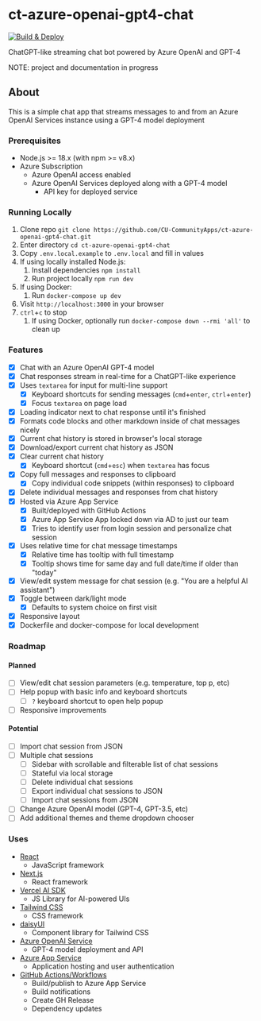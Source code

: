 # ct-azure-openai-gpt4-chat

[![Build & Deploy](https://github.com/CU-CommunityApps/ct-azure-openai-gpt4-chat/actions/workflows/build-and-deploy.yml/badge.svg)](https://github.com/CU-CommunityApps/ct-azure-openai-gpt4-chat/actions/workflows/build-and-deploy.yml)

ChatGPT-like streaming chat bot powered by Azure OpenAI and GPT-4

NOTE: project and documentation in progress

## About

This is a simple chat app that streams messages to and from an Azure OpenAI Services instance using a GPT-4 model deployment

### Prerequisites

- Node.js >= 18.x (with npm >= v8.x)
- Azure Subscription
  - Azure OpenAI access enabled
  - Azure OpenAI Services deployed along with a GPT-4 model
    - API key for deployed service

### Running Locally

1. Clone repo `git clone https://github.com/CU-CommunityApps/ct-azure-openai-gpt4-chat.git`
1. Enter directory `cd ct-azure-openai-gpt4-chat`
1. Copy `.env.local.example` to `.env.local` and fill in values
1. If using locally installed Node.js:
    1. Install dependencies `npm install`
    1. Run project locally `npm run dev`
1. If using Docker:
    1. Run `docker-compose up dev`
1. Visit `http://localhost:3000` in your browser
1. `ctrl`+`c` to stop
    1. If using Docker, optionally run `docker-compose down --rmi 'all'` to clean up

### Features

- [x] Chat with an Azure OpenAI GPT-4 model
- [x] Chat responses stream in real-time for a ChatGPT-like experience
- [x] Uses `textarea` for input for multi-line support
  - [x] Keyboard shortcuts for sending messages (`cmd`+`enter`, `ctrl`+`enter`)
  - [x] Focus `textarea` on page load
- [x] Loading indicator next to chat response until it's finished
- [x] Formats code blocks and other markdown inside of chat messages nicely
- [x] Current chat history is stored in browser's local storage
- [x] Download/export current chat history as JSON
- [x] Clear current chat history
  - [x] Keyboard shortcut (`cmd`+`esc`) when `textarea` has focus
- [x] Copy full messages and responses to clipboard
  - [x] Copy individual code snippets (within responses) to clipboard
- [x] Delete individual messages and responses from chat history
- [x] Hosted via Azure App Service
  - [x] Built/deployed with GitHub Actions
  - [x] Azure App Service App locked down via AD to just our team
  - [x] Tries to identify user from login session and personalize chat session
- [x] Uses relative time for chat message timestamps
  - [x] Relative time has tooltip with full timestamp
  - [x] Tooltip shows time for same day and full date/time if older than "today"
- [x] View/edit system message for chat session (e.g. "You are a helpful AI assistant")
- [x] Toggle between dark/light mode
  - [x] Defaults to system choice on first visit
- [x] Responsive layout
- [x] Dockerfile and docker-compose for local development

### Roadmap

#### Planned

- [ ] View/edit chat session parameters (e.g. temperature, top p, etc)
- [ ] Help popup with basic info and keyboard shortcuts
  - [ ] `?` keyboard shortcut to open help popup
- [ ] Responsive improvements

#### Potential

- [ ] Import chat session from JSON
- [ ] Multiple chat sessions
  - [ ] Sidebar with scrollable and filterable list of chat sessions
  - [ ] Stateful via local storage
  - [ ] Delete individual chat sessions
  - [ ] Export individual chat sessions to JSON
  - [ ] Import chat sessions from JSON
- [ ] Change Azure OpenAI model (GPT-4, GPT-3.5, etc)
- [ ] Add additional themes and theme dropdown chooser

### Uses

- [React](https://react.dev/)
  - JavaScript framework
- [Next.js](https://nextjs.org/docs)
  - React framework
- [Vercel AI SDK](https://sdk.vercel.ai/docs)
  - JS Library for AI-powered UIs
- [Tailwind CSS](https://tailwindcss.com/)
  - CSS framework
- [daisyUI](https://daisyui.com/)
  - Component library for Tailwind CSS
- [Azure OpenAI Service](https://learn.microsoft.com/en-us/azure/ai-services/openai/)
  - GPT-4 model deployment and API
- [Azure App Service](https://learn.microsoft.com/en-us/azure/app-service/)
  - Application hosting and user authentication
- [GitHub Actions/Workflows](https://docs.github.com/en/actions)
  - Build/publish to Azure App Service
  - Build notifications
  - Create GH Release
  - Dependency updates
